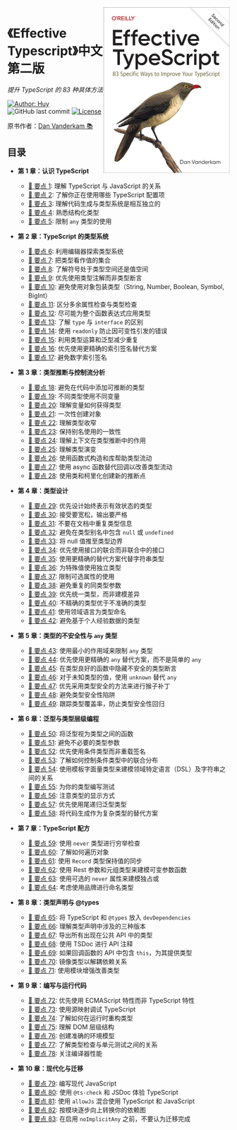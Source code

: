 <img src="./cover.jpg" width="286" title="Second Edition Cover Image" align="right">

# 《Effective Typescript》中文第二版

_提升 TypeScript 的 83 种具体方法_

[![Author: Huy](https://img.shields.io/badge/Author-huy-yellow)](https://github.com/rayadaschn)
![GitHub last commit](https://img.shields.io/github/last-commit/rayadaschn/effective-typeScript-2nd-edition-zh)
[![License](https://img.shields.io/badge/License-MIT-blue.svg)](https://opensource.org/licenses/MIT)

原书作者：[Dan Vanderkam 📚](https://github.com/danvk/effective-typescript)

## 目录

- **第 1 章：认识 TypeScript**

  - [📝 要点 1](./docs/ch-intro/ts-vs-js.md): 理解 TypeScript 与 JavaScript 的关系
  - [📝 要点 2](./docs/ch-intro/which-ts.md): 了解你正在使用哪些 TypeScript 配置项
  - [📝 要点 3](./docs/ch-intro/independent.md): 理解代码生成与类型系统是相互独立的
  - [📝 要点 4](./docs/ch-intro/structural.md): 熟悉结构化类型
  - [📝 要点 5](./docs/ch-intro/any.md): 限制 `any` 类型的使用

- **第 2 章：TypeScript 的类型系统**

  - [📝 要点 6](./docs/ch-types/editor.md): 利用编辑器探索类型系统
  - [📝 要点 7](./docs/ch-types/types-as-sets.md): 把类型看作值的集合
  - [📝 要点 8](./docs/ch-types/type-value-space.md): 了解符号处于类型空间还是值空间
  - [📝 要点 9](./docs/ch-types/prefer-declarations-to-assertions.md): 优先使用类型注解而非类型断言
  - [📝 要点 10](./docs/ch-types/avoid-object-wrapper-types.md): 避免使用对象包装类型（String, Number, Boolean, Symbol, BigInt）
  - [📝 要点 11](./docs/ch-types/excess-property-checking.md): 区分多余属性检查与类型检查
  - [📝 要点 12](./docs/ch-types/type-entire-functions.md): 尽可能为整个函数表达式应用类型
  - [📝 要点 13](./docs/ch-types/type-vs-interface.md): 了解 `type` 与 `interface` 的区别
  - [📝 要点 14](./docs/ch-types/readonly.md): 使用 `readonly` 防止因可变性引发的错误
  - [📝 要点 15](./docs/ch-types/map-between-types.md): 利用类型运算和泛型减少重复
  - [📝 要点 16](./docs/ch-types/index-for-dynamic.md): 优先使用更精确的索引签名替代方案
  - [📝 要点 17](./docs/ch-types/number-index.md): 避免数字索引签名

- **第 3 章：类型推断与控制流分析**

  - [📝 要点 18](./docs/ch-inference/avoid-inferable.md): 避免在代码中添加可推断的类型
  - [📝 要点 19](./docs/ch-inference/one-var-one-type.md): 不同类型使用不同变量
  - [📝 要点 20](./docs/ch-inference/widening.md): 理解变量如何获得类型
  - [📝 要点 21](./docs/ch-inference/all-at-once.md): 一次性创建对象
  - [📝 要点 22](./docs/ch-inference/narrowing.md): 理解类型收窄
  - [📝 要点 23](./docs/ch-inference/avoid-aliasing.md): 保持别名使用的一致性
  - [📝 要点 24](./docs/ch-inference/context-inference.md): 理解上下文在类型推断中的作用
  - [📝 要点 25](./docs/ch-inference/evolving-any.md): 理解类型演变
  - [📝 要点 26](./docs/ch-inference/functional-libraries.md): 使用函数式构造和库帮助类型流动
  - [📝 要点 27](./docs/ch-inference/use-async-await.md): 使用 async 函数替代回调以改善类型流动
  - [📝 要点 28](./docs/ch-inference/inference-sites.md): 使用类和柯里化创建新的推断点

- **第 4 章：类型设计**

  - [📝 要点 29](./docs/ch-design/valid-states.md): 优先设计始终表示有效状态的类型
  - [📝 要点 30](./docs/ch-design/loose-accept-strict-produce.md): 接受要宽松，输出要严格
  - [📝 要点 31](./docs/ch-design/jsdoc-repeat.md): 不要在文档中重复类型信息
  - [📝 要点 32](./docs/ch-design/null-in-type.md): 避免在类型别名中包含 `null` 或 `undefined`
  - [📝 要点 33](./docs/ch-design/null-values-to-perimeter.md): 将 null 值推至类型边界
  - [📝 要点 34](./docs/ch-design/union-of-interfaces.md): 优先使用接口的联合而非联合中的接口
  - [📝 要点 35](./docs/ch-design/avoid-strings.md): 使用更精确的替代方案代替字符串类型
  - [📝 要点 36](./docs/ch-design/in-domain-null.md): 为特殊值使用独立类型
  - [📝 要点 37](./docs/ch-design/avoid-optional.md): 限制可选属性的使用
  - [📝 要点 38](./docs/ch-design/same-type-params.md): 避免重复的同类型参数
  - [📝 要点 39](./docs/ch-design/unify.md): 优先统一类型，而非建模差异
  - [📝 要点 40](./docs/ch-design/incomplete-over-inaccurate.md): 不精确的类型优于不准确的类型
  - [📝 要点 41](./docs/ch-design/language-of-domain.md): 使用领域语言为类型命名
  - [📝 要点 42](./docs/ch-design/consider-codegen.md): 避免基于个人经验数据的类型

- **第 5 章：类型的不安全性与 `any` 类型**

  - [📝 要点 43](./docs/ch-any/narrowest-any.md): 使用最小的作用域来限制 `any` 类型
  - [📝 要点 44](./docs/ch-any/specific-any.md): 优先使用更精确的 `any` 替代方案，而不是简单的 `any`
  - [📝 要点 45](./docs/ch-any/hide-unsafe-casts.md): 在类型良好的函数中隐藏不安全的类型断言
  - [📝 要点 46](./docs/ch-any/never-unknown.md): 对于未知类型的值，使用 `unknown` 替代 `any`
  - [📝 要点 47](./docs/ch-any/type-safe-monkey.md): 优先采用类型安全的方法来进行猴子补丁
  - [📝 要点 48](./docs/ch-any/unsoundness.md): 避免类型安全性陷阱
  - [📝 要点 49](./docs/ch-any/type-percentage.md): 跟踪类型覆盖率，防止类型安全性回归

- **第 6 章：泛型与类型层级编程**

  - [📝 要点 50](./docs/ch-generics/functions-on-types.md): 将泛型视为类型之间的函数
  - [📝 要点 51](./docs/ch-generics/golden-rule.md): 避免不必要的类型参数
  - [📝 要点 52](./docs/ch-generics/conditional-overload.md): 优先使用条件类型而非重载签名
  - [📝 要点 53](./docs/ch-generics/control-distribution.md): 了解如何控制条件类型中的联合分布
  - [📝 要点 54](./docs/ch-generics/template-dsl.md): 使用模板字面量类型来建模领域特定语言（DSL）及字符串之间的关系
  - [📝 要点 55](./docs/ch-generics/test-your-types.md): 为你的类型编写测试
  - [📝 要点 56](./docs/ch-generics/type-display.md): 注意类型的显示方式
  - [📝 要点 57](./docs/ch-generics/tail-recursion.md): 优先使用尾递归泛型类型
  - [📝 要点 58](./docs/ch-generics/codegen-alt.md): 将代码生成作为复杂类型的替代方案

- **第 7 章：TypeScript 配方**

  - [📝 要点 59](./docs/ch-recipes/exhaustiveness.md): 使用 `never` 类型进行穷举检查
  - [📝 要点 60](./docs/ch-recipes/iterate-objects.md): 了解如何遍历对象
  - [📝 要点 61](./docs/ch-recipes/values-in-sync.md): 使用 `Record` 类型保持值的同步
  - [📝 要点 62](./docs/ch-recipes/conditional-varargs.md): 使用 Rest 参数和元组类型来建模可变参数函数
  - [📝 要点 63](./docs/ch-recipes/optional-never.md): 使用可选的 `never` 属性来建模独占或
  - [📝 要点 64](./docs/ch-recipes/brands.md): 考虑使用品牌进行命名类型

- **第 8 章：类型声明与 @types**

  - [📝 要点 65](./docs/ch-declarations/dev-dependencies.md): 将 TypeScript 和 `@types` 放入 `devDependencies`
  - [📝 要点 66](./docs/ch-declarations/three-versions.md): 理解类型声明中涉及的三种版本
  - [📝 要点 67](./docs/ch-declarations/export-your-types.md): 导出所有出现在公共 API 中的类型
  - [📝 要点 68](./docs/ch-declarations/use-tsdoc.md): 使用 TSDoc 进行 API 注释
  - [📝 要点 69](./docs/ch-declarations/this-in-callbacks.md): 如果回调函数的 API 中包含 `this`，为其提供类型
  - [📝 要点 70](./docs/ch-declarations/mirror-types-for-deps.md): 镜像类型以解耦依赖关系
  - [📝 要点 71](./docs/ch-declarations/augment-improve.md): 使用模块增强改善类型

- **第 9 章：编写与运行代码**

  - [📝 要点 72](./docs/ch-write-run/avoid-non-ecma.md): 优先使用 ECMAScript 特性而非 TypeScript 特性
  - [📝 要点 73](./docs/ch-write-run/source-maps-debug.md): 使用源映射调试 TypeScript
  - [📝 要点 74](./docs/ch-write-run/runtime-types.md): 了解如何在运行时重构类型
  - [📝 要点 75](./docs/ch-write-run/understand-the-dom.md): 理解 DOM 层级结构
  - [📝 要点 76](./docs/ch-write-run/model-env.md): 创建准确的环境模型
  - [📝 要点 77](./docs/ch-write-run/types-or-tests.md): 了解类型检查与单元测试之间的关系
  - [📝 要点 78](./docs/ch-write-run/performance.md): 关注编译器性能

- **第 10 章：现代化与迁移**
  - [📝 要点 79](./docs/ch-migrate/write-modern-js.md): 编写现代 JavaScript
  - [📝 要点 80](./docs/ch-migrate/jsdoc-tscheck.md): 使用 `@ts-check` 和 JSDoc 体验 TypeScript
  - [📝 要点 81](./docs/ch-migrate/allowjs.md): 使用 `allowJs` 混合使用 TypeScript 和 JavaScript
  - [📝 要点 82](./docs/ch-migrate/convert-up-the-graph.md): 按模块逐步向上转换你的依赖图
  - [📝 要点 83](./docs/ch-migrate/start-loose.md): 在启用 `noImplicitAny` 之前，不要认为迁移完成
